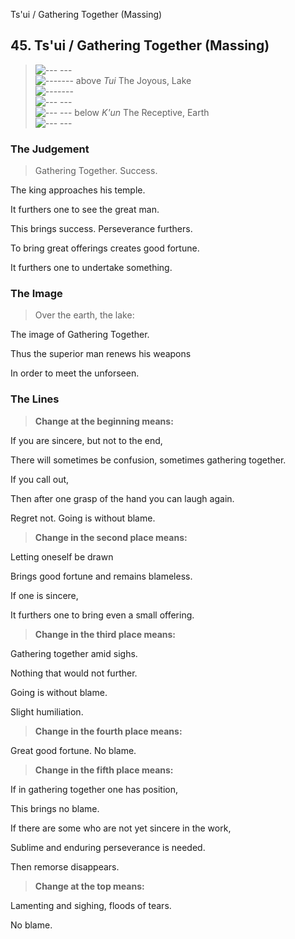 Ts'ui / Gathering Together (Massing)
## 45. Ts'ui / Gathering Together (Massing)
> ![--- ---](../images/yinU.gif)   
> ![-------](../images/yangU.gif) above _Tui_ The Joyous, Lake  
> ![-------](../images/yangU.gif)   
> ![--- ---](../images/yinU.gif)   
> ![--- ---](../images/yinU.gif) below _K'un_ The Receptive, Earth  
> ![--- ---](../images/yinU.gif)
### The Judgement
> Gathering Together. Success.  
> 
 The king approaches his temple.  
> 
 It furthers one to see the great man.  
> 
 This brings success. Perseverance furthers.  
> 
 To bring great offerings creates good fortune.  
> 
 It furthers one to undertake something.
### The Image
> Over the earth, the lake:  
> 
 The image of Gathering Together.  
> 
 Thus the superior man renews his weapons  
> 
 In order to meet the unforseen.
### The Lines

 > **Change at the beginning means:**  
> 
 If you are sincere, but not to the end,  
> 
 There will sometimes be confusion, sometimes gathering together.  
> 
 If you call out,  
> 
 Then after one grasp of the hand you can laugh again.  
> 
 Regret not. Going is without blame.
 > **Change in the second place means:**  
> 
 Letting oneself be drawn  
> 
 Brings good fortune and remains blameless.  
> 
 If one is sincere,  
> 
 It furthers one to bring even a small offering.
 > **Change in the third place means:**  
> 
 Gathering together amid sighs.  
> 
 Nothing that would not further.  
> 
 Going is without blame.  
> 
 Slight humiliation.
 > **Change in the fourth place means:**  
> 
 Great good fortune. No blame.
 > **Change in the fifth place means:**  
> 
 If in gathering together one has position,  
> 
 This brings no blame.  
> 
 If there are some who are not yet sincere in the work,  
> 
 Sublime and enduring perseverance is needed.  
> 
 Then remorse disappears.
 > **Change at the top means:**  
> 
 Lamenting and sighing, floods of tears.  
> 
 No blame.



